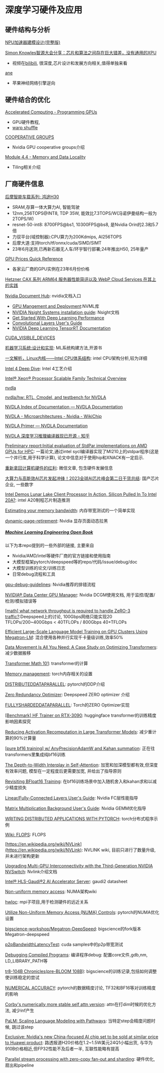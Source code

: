 # 深度学习硬件及应用

## 硬件结构与分析

[NPU加速器建模设计(完整版)](https://mp.weixin.qq.com/s/Jn8av9Ld4lg3gEjJBDX2OQ)

[Simon Knowles智源大会分享：芯片和算法之间存在巨大错差，没有通用的XPU](https://mp.weixin.qq.com/s/TT6pff8c5jh1UtMj2LKeXQ)
* 视频在[bilibili](https://www.bilibili.com/video/BV15M4y1Y7Da/?spm_id_from=333.999.0.0), 很深度,芯片设计和发展方向相关,值得单独来看

[ane](https://github.com/eiln/ane)
* 苹果神经网络引擎逆向


## 硬件结合的优化

[Accelerated Computing - Programming GPUs](https://tschmidt23.github.io/cse599i/)
* GPU硬件教程,
* [warp shuffle](https://tschmidt23.github.io/cse599i/CSE%20599%20I%20Accelerated%20Computing%20-%20Programming%20GPUs%20Lecture%2018.pdf)

[COOPERATIVE GROUPS](https://on-demand.gputechconf.com/gtc/2017/presentation/s7622-Kyrylo-perelygin-robust-and-scalable-cuda.pdf)
* Nvidia GPU cooperative groups介绍

[Module 4.4 - Memory and Data Locality](https://engineering.purdue.edu/~smidkiff/ece563/NVidiaGPUTeachingToolkit/Mod4/Lecture-4-4-tiled-matrix-multiplication-kernel.pdf)
* Tiling相关介绍

## 厂商硬件信息

[后摩智能车载系列: 鸿途H30](https://www.geekpark.net/news/320934)
* SRAM,存算一体大算力AI, 智能驾驶
* 12nm,256TOPS@INT8, TDP 35W, 能效比7.3TOPS/W(冯诺伊曼结构一般为2TOPS/W)
* resnet-50-int8: 8700FPS@bs1, 10300FPS@bs8, 是Nvidia Orin的2.3和5.7倍
* 力驭平台(域控制器):CPU算力为200Kdmips, AI256TOPS
* 后摩大道:支持torch/tf/onnx/cuda/SIMD/SIMT
* 23年6月送测,已再新石器无人车/环宇智行部署;24年推出H50, 25年量产

[GPU Prices Quick Reference](http://arthurchiao.art/blog/gpu-prices/)
* 各家云厂商的GPU实例在23年6月份价格

[Hetzner CAX 系列 ARM64 服务器性能简评以及 WebP Cloud Services 在其上的实践](https://blog.webp.se/hetzner-arm64-zh/)

[Nvidia Document Hub](https://docs.nvidia.com/#nvidia-nsight-developer-tools): nvidia文档入口
* [GPU Mangement and Deployment](https://docs.nvidia.com/deploy/index.html):NVML库
* [NVIDIA Nsight Systems installation guide](https://docs.nvidia.com/nsight-systems/InstallationGuide/index.html): Nsight文档
* [Get Started With Deep Learning Performance](https://docs.nvidia.com/deeplearning/performance/dl-performance-getting-started/index.html)
* [Convolutional Layers User's Guide](https://docs.nvidia.com/deeplearning/performance/dl-performance-convolutional/index.html#checklist)
* [NVIDIA Deep Learning TensorRT Documentation](https://docs.nvidia.com/deeplearning/tensorrt/developer-guide/index.html#valgrind)

[CUDA_VISIBLE_DEVICES](https://blog.csdn.net/jzwong/article/details/103813999)

[机器学习系统:设计和实现](https://openmlsys.github.io/index.html): ML系统构建方法,开源书

[一文解析，Linux内核——Intel CPU体系结构](https://zhuanlan.zhihu.com/p/506663731?utm_source=com.microsoft.todos&utm_medium=social&utm_oi=49336847171584): intel CPU架构分析,较为详细

[Intel 4 Deep Dive](https://semiwiki.com/semiconductor-manufacturers/intel/314047-intel-4-presented-at-vlsi/): Intel 4工艺介绍

[Intel® Xeon® Processor Scalable Family Technical Overview](https://www.intel.com/content/www/us/en/developer/articles/technical/xeon-processor-scalable-family-technical-overview.html)

[nvdla](https://github.com/orgs/nvdla/repositories)

[nvdla/hw: RTL, Cmodel, and testbench for NVDLA](https://github.com/nvdla/hw)

[NVDLA Index of Documentation — NVDLA Documentation](http://nvdla.org/contents.html)

[NVDLA - Microarchitectures - Nvidia - WikiChip](https://en.wikichip.org/wiki/nvidia/microarchitectures/nvdla)

[NVDLA Primer — NVDLA Documentation](http://nvdla.org/primer.html)

[NVDLA 深度学习推理编译器现已开源 - 知乎](https://zhuanlan.zhihu.com/p/83143622)


[Preliminary report:Initial evaluation of StdPar implementations on AMD GPUs for HPC](https://browse.arxiv.org/html/2401.02680v1): 一篇论文,通过intel sycl编译器实现了MI210上的stdpar程序(这是一个并行库,用于科学计算), 论文中信息对于使用hip和XNACK有一定启示.

[重新拿回计算机硬件的红利](https://mp.weixin.qq.com/s/1OSRcBfd58s0tgZTUZHB9g): 微信文章, 包含硬件发展信息

[大算力与高能效AI芯片发起冲锋！2023全球AI芯片峰会第二日干货总结](https://mp.weixin.qq.com/s/tS1nkme3YPYdt7w2VST68Q): 国产芯片企业, 一些数字

[Intel Demos Lunar Lake Client Processor In Action, Silicon Pulled In To Intel 20A?](https://www.anandtech.com/show/20061/intel-demos-lunar-lake-in-action-silicon-pulled-in-to-intel-20a): intel A20制程芯片制造推测

[Estimating your memory bandwidth](https://lemire.me/blog/2024/01/13/estimating-your-memory-bandwidth/): 内存带宽测试的一个简单实现

[dynamic-page-retirement](https://docs.nvidia.com/deploy/dynamic-page-retirement/index.html): Nvidia 显存页面动态拉黑

##### [Machine Learning Engineering Open Book](https://github.com/stas00/ml-engineering/blob/master/README.md)

以下为本repo提到的一些外部的链接, 主要来自
* Nvidia/AMD/intel等硬件厂商的官方链接和使用指南
* 大模型框架pytorch/deepspeed等的repo/代码/issue/debug/doc
* 大模型训练的论文/训练日志
* 日常debug流程和工具

[gpu-debug-guidelines](https://docs.nvidia.com/deploy/gpu-debug-guidelines/index.html): Nvidia推荐的排错流程

[NVIDIA® Data Center GPU Manager](https://docs.nvidia.com/datacenter/dcgm/latest/user-guide/index.html): Nvidia DCGM使用文档, 用于监控/配置/检测/模拟错误等

[[math] what network throughput is required to handle ZeRO-3 traffic?](https://github.com/microsoft/DeepSpeed/issues/2928#issuecomment-1463041491):Deepspeed上的讨论, 100Gbps网络只能实现20 TFLOPs/200~400Gbps < 40TFLOPs / 800Gbps 40+TFLOPs

[Efficient Large-Scale Language Model Training on GPU Clusters Using Megatron-LM](https://arxiv.org/abs/2104.04473): 混合使用各种并行实现千卡量级训练,效率50%

[Data Movement Is All You Need: A Case Study on Optimizing Transformers](https://arxiv.org/abs/2007.00072): 减少数据搬移

[Transformer Math 101](https://blog.eleuther.ai/transformer-math/): transformer的计算

[Memory management](https://pytorch.org/docs/stable/notes/cuda.html#memory-management): torch内存相关的设置

[DISTRIBUTEDDATAPARALLEL](https://pytorch.org/docs/stable/generated/torch.nn.parallel.DistributedDataParallel.html): pytorch的DDP介绍

[Zero Redundancy Optimizer](https://www.deepspeed.ai/tutorials/zero/): Deepspeed ZERO optimizer 介绍

[FULLYSHARDEDDATAPARALLEL](https://pytorch.org/docs/stable/fsdp.html): Torch的ZERO Optimizer实现

[[Benchmark] HF Trainer on RTX-3090](https://github.com/huggingface/transformers/issues/14608): huggingface transformer的训练精度影响因素探究

[Reducing Activation Recomputation in Large Transformer Models](https://arxiv.org/abs/2205.05198): 减少重计算的90%计算量

[[pure bf16 training] w/ AnyPrecisionAdamW and Kahan summation](https://github.com/huggingface/transformers/pull/21312): 正在往transformers里集成纯bf16训练

[The Depth-to-Width Interplay in Self-Attention](https://arxiv.org/abs/2006.12467): 加宽和加深模型都有效,但深度有效率问题, 模型在一定程度后更需要加宽, 并给出了指导原则

[Revisiting BFloat16 Training](https://arxiv.org/abs/2010.06192): 在bf16训练场景中加入随机舍入和kahan求和以减少精度损失

[Linear/Fully-Connected Layers User's Guide](https://docs.nvidia.com/deeplearning/performance/dl-performance-fully-connected/index.html#input-features): Nvidia FC层性能指导

[Matrix Multiplication Background User's Guide](https://docs.nvidia.com/deeplearning/performance/dl-performance-matrix-multiplication/index.html#requirements-tc): Nvidia GEMM优化指导

[WRITING DISTRIBUTED APPLICATIONS WITH PYTORCH](https://pytorch.org/tutorials/intermediate/dist_tuto.html#collective-communication): torch分布式程序示例

[Wiki: FLOPS](https://en.wikipedia.org/wiki/FLOPS): FLOPS

[https://en.wikipedia.org/wiki/NVLink](https://en.wikipedia.org/wiki/NVLink): NVLINK wiki, 目前只进行了数量升级,并未进行架构更新

[Upgrading Multi-GPU Interconnectivity with the Third-Generation NVIDIA NVSwitch](https://developer.nvidia.com/blog/upgrading-multi-gpu-interconnectivity-with-the-third-generation-nvidia-nvswitch/): Nvlink介绍文档

[Intel® HLS-Gaudi®2 AI Accelerator Server](https://habana.ai/wp-content/uploads/2023/10/HLS-Gaudi2_Datasheet_10_23.pdf): gaudi2 datasheet

[Non-uniform memory access](https://en.wikipedia.org/wiki/Non-uniform_memory_access): NUMA架构wiki

[hwloc](https://github.com/open-mpi/hwloc): mpi子项目,用于检测硬件的远近关系

[Utilize Non-Uniform Memory Access (NUMA) Controls](https://pytorch.org/tutorials/recipes/recipes/tuning_guide.html#utilize-non-uniform-memory-access-numa-controls): pytorch的NUMA优化设置

[bigscience-workshop/Megatron-DeepSpeed](https://github.com/bigscience-workshop/Megatron-DeepSpeed): bigscience的fork版本Megatron-deepspeed

[p2pBandwidthLatencyTest](https://github.com/NVIDIA/cuda-samples/tree/master/Samples/5_Domain_Specific/p2pBandwidthLatencyTest): cuda samples中的p2p带宽测试

[Debugging Compiled Programs](https://github.com/stas00/the-art-of-debugging/tree/master/compiled-programs#shared-libraries-ldsoconf-nm-unresolved-symbols-ldd-ld_library_path-ld_preload): 编译程序debug: 配置core文件,gdb,nm, LD_LIBRARY_PATH等

[tr8-104B Chronicles(pre-BLOOM 108B)](https://github.com/bigscience-workshop/bigscience/blob/master/train/tr8-104B-wide/chronicles.md): bigscience的训练记录,包括如何调整使训练稳定的尝试

[NUMERICAL ACCURACY](https://pytorch.org/docs/stable/notes/numerical_accuracy.html): pytorch的数据精度讨论, TF32和BF16等对训练精度的影响

[Corby's numerically more stable self attn version](https://github.com/bigscience-workshop/Megatron-DeepSpeed/pull/118): attn在打dim时候的优化方法, 减少inf产生

[PaLM: Scaling Language Modeling with Pathways](https://arxiv.org/pdf/2204.02311.pdf): 当特定step会精度问题时候, 跳过该step

[Exclusive: Nvidia's new China-focused AI chip set to be sold at similar price to Huawei product](https://www.reuters.com/technology/nvidias-new-china-focused-ai-chip-set-be-sold-similar-price-huawei-product-2024-02-01/): 路透报道H20价格在1.2~1.5W美元24Q1小幅出货, 与华为910B价格相近,但FP32性能不及后者一半, 互联性能略有提高

[Parallel stream processing with zero-copy fan-out and sharding](https://stevana.github.io/parallel_stream_processing_with_zero-copy_fan-out_and_sharding.html): 硬件优化, 扇出和pipeline